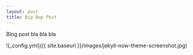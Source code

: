 ```yaml
---
layout: post
title: Bip Bop Post
---
```


Blog post bla bla bla

![_config.yml]({{ site.baseurl }}/images/jekyll-now-theme-screenshot.jpg)

